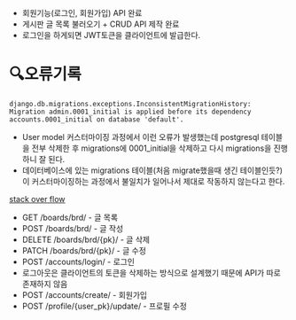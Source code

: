 * 회원기능(로그인, 회원가입) API 완료
* 게시판 글 목록 불러오기 + CRUD API 제작 완료
* 로그인을 하게되면 JWT토큰을 클라이언트에 발급한다.

# 🔍오류기록
```
django.db.migrations.exceptions.InconsistentMigrationHistory: Migration admin.0001_initial is applied before its dependency accounts.0001_initial on database 'default'.
```
* User model 커스터마이징 과정에서 이런 오류가 발생했는데 postgresql 테이블을 전부 삭제한 후 migrations에 0001_initial을 삭제하고 다시 migrations을 진행하니 잘 된다.
* 데이터베이스에 있는 migrations 테이블(처음 migrate했을때 생긴 테이블인듯?)이 커스터마이징하는 과정에서 불일치가 일어나서 제대로 작동하지 않는다고 한다.

[stack over flow](https://stackoverflow.com/questions/44651760/django-db-migrations-exceptions-inconsistentmigrationhistory)


* GET /boards/brd/ - 글 목록
* POST /boards/brd/ - 글 작성
* DELETE /boards/brd/{pk}/ - 글 삭제
* PATCH /boards/brd/{pk}/ - 글 수정
* POST /accounts/login/ - 로그인
* 로그아웃은 클라이언트의 토큰을 삭제하는 방식으로 설계했기 때문에 API가 따로 존재하지 않음
* POST /accounts/create/ - 회원가입
* POST /profile/{user_pk}/update/ - 프로필 수정
